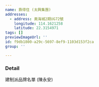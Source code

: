 ```yaml
---
name: 靠得住 (太興集團)
addresses:
  - address: 奧海城2期UG72號
    longitude: 114.1621258
    latitude: 22.3154971
tags: []
previewImageUrl: ''
id: f9db1800-a29c-5697-8ef9-1103d153f2ca
group: ''

---
```

### Detail
建制派品牌名單 (陳永安)

